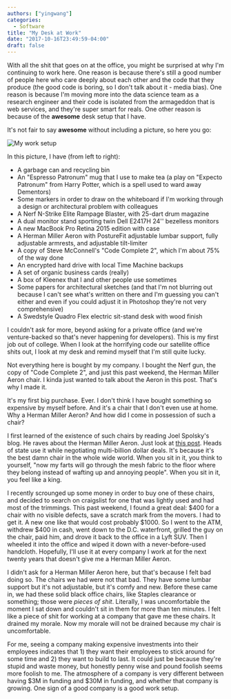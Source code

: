 ```yaml
---
authors: ["yingwang"]
categories:
  - Software
title: "My Desk at Work"
date: "2017-10-16T23:49:59-04:00"
draft: false
---
```


With all the shit that goes on at the office, you might be surprised at why I'm continuing to work here. One reason is because there's still a good number of people here who care deeply about each other and the code that they produce (the good code is boring, so I don't talk about it - media bias). One reason is because I'm moving more into the data science team as a research engineer and their code is isolated from the armageddon that is web services, and they're super smart for reals. One other reason is because of the **awesome** desk setup that I have.

It's not fair to say **awesome** without including a picture, so here you go:

![My work setup](/img/posts/2017/10/16/my_work_setup_1.jpg)

In this picture, I have (from left to right):

- A garbage can and recycling bin
- An "Espresso Patronum" mug that I use to make tea (a play on "Expecto Patronum" from Harry Potter, which is a spell used to ward away Dementors)
- Some markers in order to draw on the whiteboard if I'm working through a design or architectural problem with colleagues
- A Nerf N-Strike Elite Rampage Blaster, with 25-dart drum magazine
- A dual monitor stand sporting twin Dell E2417H 24'' bezelless monitors
- A new MacBook Pro Retina 2015 edition with case
- A Herman Miller Aeron with PostureFit adjustable lumbar support, fully adjustable armrests, and adjustable tilt-limiter
- A copy of Steve McConnell's "Code Complete 2", which I'm about 75% of the way done
- An encrypted hard drive with local Time Machine backups
- A set of organic business cards (really)
- A box of Kleenex that I and other people use sometimes
- Some papers for architectural sketches (and that I'm not blurring out because I can't see what's written on there and I'm guessing you can't either and even if you could adjust it in Photoshop they're not very comprehensive)
- A Swedstyle Quadro Flex electric sit-stand desk with wood finish

I couldn't ask for more, beyond asking for a private office (and we're venture-backed so that's never happening for developers). This is my first job out of college. When I look at the horrifying code our satellite office shits out, I look at my desk and remind myself that I'm still quite lucky.

Not everything here is bought by my company. I bought the Nerf gun, the copy of "Code Complete 2", and just this past weekend, the Herman Miller Aeron chair. I kinda just wanted to talk about the Aeron in this post. That's why I made it.

It's my first big purchase. Ever. I don't think I have bought something so expensive by myself before. And it's a chair that I don't even use at home. Why a Herman Miller Aeron? And how did I come in possession of such a chair?

I first learned of the existence of such chairs by reading Joel Spolsky's blog. He raves about the Herman Miller Aeron. Just look at [this post](https://www.joelonsoftware.com/2006/09/07/a-field-guide-to-developers-2/). Heads of state use it while negotiating multi-billion dollar deals. It's because it's the best damn chair in the whole wide world. When you sit in it, you think to yourself, "now my farts will go through the mesh fabric to the floor where they belong instead of wafting up and annoying people". When you sit in it, you feel like a king.

I recently scrounged up some money in order to buy one of these chairs, and decided to search on craigslist for one that was lightly used and had most of the trimmings. This past weekend, I found a great deal: \$400 for a chair with no visible defects, save a scratch mark from the movers. I had to get it. A new one like that would cost probably \$1000. So I went to the ATM, withdrew \$400 in cash, went down to the D.C. waterfront, grilled the guy on the chair, paid him, and drove it back to the office in a Lyft SUV. Then I wheeled it into the office and wiped it down with a never-before-used handcloth. Hopefully, I'll use it at every company I work at for the next twenty years that doesn't give me a Herman Miller Aeron.

I didn't ask for a Herman Miller Aeron here, but that's because I felt bad doing so. The chairs we had were not that bad. They have some lumbar support but it's not adjustable, but it's comfy and new. Before these came in, we had these solid black office chairs, like Staples clearance or something; those were *pieces of shit*. Literally, I was uncomfortable the moment I sat down and couldn't sit in them for more than ten minutes. I felt like a piece of shit for working at a company that gave me these chairs. It drained my morale. Now my morale will not be drained because my chair is uncomfortable.

For me, seeing a company making expensive investments into their employees indicates that 1) they want their employees to stick around for some time and 2) they want to build to last. It could just be because they're stupid and waste money, but honestly penny wise and pound foolish seems more foolish to me. The atmosphere of a company is very different between having \$3M in funding and \$30M in funding, and whether that company is growing. One sign of a good company is a good work setup.
